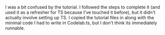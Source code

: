 I was a bit confused by the tutorial. I followed the steps to complete it (and used it as a refresher for TS because I've touched it before),
but it didn't actually involve setting up TS. I copied the tutorial files in along with the minimal code I had to write in Codelab.ts, but I 
don't think its immediately runnable.
